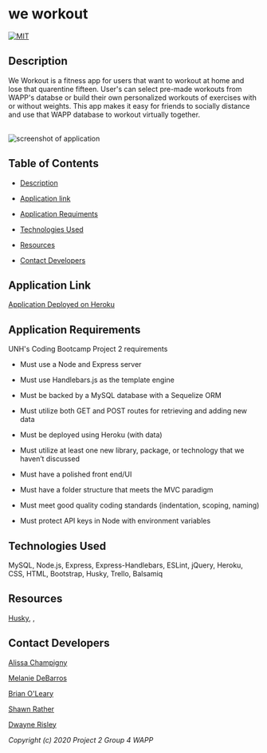 # we workout

[![MIT](https://img.shields.io/badge/License-MIT-green.svg)](https://opensource.org/licenses/MIT)

## Description

We Workout is a fitness app for users that want to workout at home and lose that quarentine fifteen. User's can select pre-made workouts from WAPP's databse or build their own personalized workouts of exercises with or without weights. This app makes it easy for friends to socially distance and use that WAPP database to workout virtually together.

<br>

<img src="" alt="screenshot of application"/>

<br>

## Table of Contents

* [Description](##Description)

* [Application link](##Application-Link)

* [Application Requiments](##Application-Requirements)

* [Technologies Used](##Technologies-Used)

* [Resources](##Resources)

* [Contact Developers](##Contact-Developers)

## Application Link

[Application Deployed on Heroku]()

## Application Requirements

UNH's Coding Bootcamp Project 2 requirements

* Must use a Node and Express server

* Must use Handlebars.js as the template engine

* Must be backed by a MySQL database with a Sequelize ORM

* Must utilize both GET and POST routes for retrieving and adding new data

* Must be deployed using Heroku (with data)

* Must utilize at least one new library, package, or technology that we haven’t discussed

* Must have a polished front end/UI

* Must have a folder structure that meets the MVC paradigm

* Must meet good quality coding standards (indentation, scoping, naming)

* Must protect API keys in Node with environment variables

## Technologies Used

MySQL, Node.js, Express, Express-Handlebars, ESLint, jQuery, Heroku, CSS, HTML, Bootstrap, Husky, Trello, Balsamiq

## Resources

[Husky](https://github.com/typicode/husky), [](), []()

## Contact Developers

[Alissa Champigny](https://github.com/achampigny4)

[Melanie DeBarros](https://github.com/melaniede)

[Brian O'Leary](https://github.com/boleary1)

[Shawn Rather](https://github.com/SAR-SA)

[Dwayne Risley](https://github.com/RisleyDwayne)

*Copyright (c) 2020 Project 2 Group 4 WAPP*
